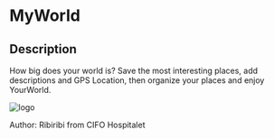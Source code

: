 # MyWorld


Description
-------------
How big does your world is? Save the most interesting places, add descriptions and GPS Location, then organize your places and enjoy YourWorld. 

![logo](/map.png)


Author: Ribiribi from CIFO Hospitalet
